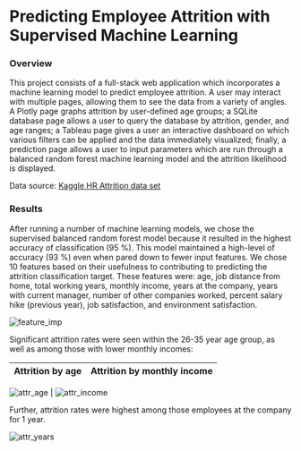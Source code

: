 # Predicting Employee Attrition with Supervised Machine Learning

### Overview
This project consists of a full-stack web application which incorporates a machine learning model to predict employee attrition. A user may interact with multiple pages, allowing them to see the data from a variety of angles. A Plotly page graphs attrition by user-defined age groups; a SQLite database page allows a user to query the database by attrition, gender, and age ranges; a Tableau page gives a user an interactive dashboard on which various filters can be applied and the data immediately visualized; finally, a prediction page allows a user to input parameters which are run through a balanced random forest machine learning model and the attrition likelihood is displayed. 

Data source: [Kaggle HR Attrition data set](https://www.kaggle.com/datasets/vjchoudhary7/hr-analytics-case-study)

### Results
After running a number of machine learning models, we chose the supervised balanced random forest model because it resulted in the highest accuracy of classification (95 %). This model maintained a high-level of accuracy (93 %) even when pared down to fewer input features. We chose 10 features based on their usefulness to contributing to predicting the attrition classification target. These features were: age, job distance from home, total working years, monthly income, years at the company, years with current manager, number of other companies worked, percent salary hike (previous year), job satisfaction, and environment satisfaction. 

![feature_imp](https://github.com/conorwhanson/UMN_Data_Capstone_Employee_Attrition/blob/main/resources/images/top_features.png)

Significant attrition rates were seen within the 26-35 year age group, as well as among those with lower monthly incomes:

Attrition by age                            |Attrition by monthly income
:------------------------------------------:|:-------------------------------------------:
![attr_age](https://github.com/conorwhanson/UMN_Data_Capstone_Employee_Attrition/blob/main/resources/images/attr_age.png)
| ![attr_income](https://github.com/conorwhanson/UMN_Data_Capstone_Employee_Attrition/blob/main/resources/images/attr_income.png)

Further, attrition rates were highest among those employees at the company for 1 year. 

![attr_years](https://github.com/conorwhanson/UMN_Data_Capstone_Employee_Attrition/blob/main/resources/images/years_at.png)